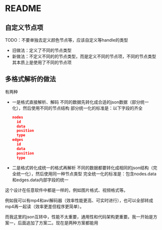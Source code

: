 # README

## 自定义节点项

TODO：不要单独去定义颜色节点等，应该自定义等handle的类型

- 旧做法：定义了不同的节点类型
- 新做法：不定义不同的的节点类型，而是定义不同的节点项，不同的节点类型其本质上是使用了不同的节点项

## 多格式解析的做法

有两种

- 一是格式直接解析、解码
  不同的数据先转化成合适的json数据（部分统一化），然后使用不同的节点结构
  部分统一化的标准是：以下字段的齐全
  ```json
  nodes
    id
    data
    position
    type
  edges
    id
    data
    position
    type
  ```
- 二是格式转化成统一的格式再解析
  不同的数据都要转化成相同的json结构（完全统一化），然后使用同一种节点类型
  完全统一化的标准是：包含nodes.data和edges.data内部字段的统一

这个设计在任意软件中都是一样的，例如图片格式、视频格式等。

例如我可以有mp4和avi解码器（效率性能更高、可实时进行），也可以全部转成mp4再一起读（效率更差但程序更简单）。

而我这里的json互转中，性能不太重要，通用性和代码架构更重要。我一开始是方案一，后面追加了方案二。现在是两种方案都能用

